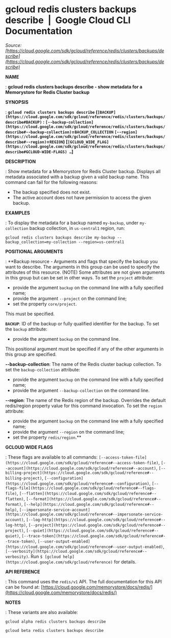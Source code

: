 # gcloud redis clusters backups describe  |  Google Cloud CLI Documentation

*Source: [https://cloud.google.com/sdk/gcloud/reference/redis/clusters/backups/describe](https://cloud.google.com/sdk/gcloud/reference/redis/clusters/backups/describe)*

**NAME**

: **gcloud redis clusters backups describe - show metadata for a Memorystore for Redis Cluster backup**

**SYNOPSIS**

: **`gcloud redis clusters backups describe` (`[BACKUP](https://cloud.google.com/sdk/gcloud/reference/redis/clusters/backups/describe#BACKUP)` : `[--backup-collection](https://cloud.google.com/sdk/gcloud/reference/redis/clusters/backups/describe#--backup-collection)`=`BACKUP_COLLECTION` `[--region](https://cloud.google.com/sdk/gcloud/reference/redis/clusters/backups/describe#--region)`=`REGION`) [`[GCLOUD_WIDE_FLAG](https://cloud.google.com/sdk/gcloud/reference/redis/clusters/backups/describe#GCLOUD-WIDE-FLAGS) …`]**

**DESCRIPTION**

: Show metadata for a Memorystore for Redis Cluster backup.
Displays all metadata associated with a backup given a valid backup name.
This command can fail for the following reasons:

- The backup specified does not exist.
- The active account does not have permission to access the given backup.

**EXAMPLES**

: To display the metadata for a backup named `my-backup`, under
`my-collection` backup collection, in `us-central1`
region, run:

```
gcloud redis clusters backups describe my-backup --backup_collection=my-collection --region=us-central1
```

**POSITIONAL ARGUMENTS**

: **Backup resource - Arguments and flags that specify the backup you want to
describe. The arguments in this group can be used to specify the attributes of
this resource. (NOTE) Some attributes are not given arguments in this group but
can be set in other ways.
To set the `project` attribute:

- provide the argument `backup` on the command line with a fully
specified name;
- provide the argument `--project` on the command line;
- set the property `core/project`.

This must be specified.

**`BACKUP`**:
ID of the backup or fully qualified identifier for the backup.
To set the `backup` attribute:

- provide the argument `backup` on the command line.

This positional argument must be specified if any of the other arguments in this
group are specified.

**--backup-collection**:
The name of the Redis cluster backup collection.
To set the `backup-collection` attribute:

- provide the argument `backup` on the command line with a fully
specified name;
- provide the argument `--backup-collection` on the command line.

**--region**:
The name of the Redis region of the backup. Overrides the default redis/region
property value for this command invocation.
To set the `region` attribute:

- provide the argument `backup` on the command line with a fully
specified name;
- provide the argument `--region` on the command line;
- set the property `redis/region`.**

**GCLOUD WIDE FLAGS**

: These flags are available to all commands: `[--access-token-file](https://cloud.google.com/sdk/gcloud/reference#--access-token-file)`,
`[--account](https://cloud.google.com/sdk/gcloud/reference#--account)`, `[--billing-project](https://cloud.google.com/sdk/gcloud/reference#--billing-project)`,
`[--configuration](https://cloud.google.com/sdk/gcloud/reference#--configuration)`,
`[--flags-file](https://cloud.google.com/sdk/gcloud/reference#--flags-file)`,
`[--flatten](https://cloud.google.com/sdk/gcloud/reference#--flatten)`, `[--format](https://cloud.google.com/sdk/gcloud/reference#--format)`, `[--help](https://cloud.google.com/sdk/gcloud/reference#--help)`, `[--impersonate-service-account](https://cloud.google.com/sdk/gcloud/reference#--impersonate-service-account)`,
`[--log-http](https://cloud.google.com/sdk/gcloud/reference#--log-http)`,
`[--project](https://cloud.google.com/sdk/gcloud/reference#--project)`, `[--quiet](https://cloud.google.com/sdk/gcloud/reference#--quiet)`, `[--trace-token](https://cloud.google.com/sdk/gcloud/reference#--trace-token)`, `[--user-output-enabled](https://cloud.google.com/sdk/gcloud/reference#--user-output-enabled)`,
`[--verbosity](https://cloud.google.com/sdk/gcloud/reference#--verbosity)`.
Run `$ [gcloud help](https://cloud.google.com/sdk/gcloud/reference)` for details.

**API REFERENCE**

: This command uses the `redis/v1` API. The full documentation for this
API can be found at: [https://cloud.google.com/memorystore/docs/redis/](https://cloud.google.com/memorystore/docs/redis/)

**NOTES**

: These variants are also available:

```
gcloud alpha redis clusters backups describe
```

```
gcloud beta redis clusters backups describe
```